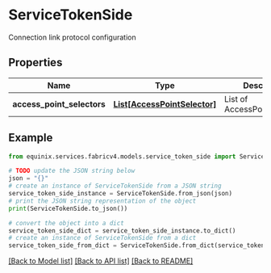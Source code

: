 # ServiceTokenSide

Connection link protocol configuration

## Properties

Name | Type | Description | Notes
------------ | ------------- | ------------- | -------------
**access_point_selectors** | [**List[AccessPointSelector]**](AccessPointSelector.md) | List of AccessPointSelectors | [optional] 

## Example

```python
from equinix.services.fabricv4.models.service_token_side import ServiceTokenSide

# TODO update the JSON string below
json = "{}"
# create an instance of ServiceTokenSide from a JSON string
service_token_side_instance = ServiceTokenSide.from_json(json)
# print the JSON string representation of the object
print(ServiceTokenSide.to_json())

# convert the object into a dict
service_token_side_dict = service_token_side_instance.to_dict()
# create an instance of ServiceTokenSide from a dict
service_token_side_from_dict = ServiceTokenSide.from_dict(service_token_side_dict)
```
[[Back to Model list]](../README.md#documentation-for-models) [[Back to API list]](../README.md#documentation-for-api-endpoints) [[Back to README]](../README.md)


